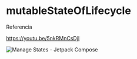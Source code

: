 # mutableStateOfLifecycle

Referencia

https://youtu.be/5nkRMnCsDjI

![Manage States  - Jetpack Compose](https://github.com/ahuamana/mutableStateOfLifecycle/assets/60039961/edbf652e-8d90-4549-9e7b-b82355a12faf)

